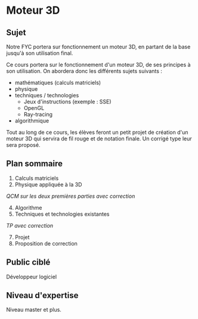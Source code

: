 # Moteur 3D

## Sujet 

Notre FYC portera sur fonctionnement un moteur 3D, en partant de la base jusqu'à son utilisation final.


Ce cours portera sur le fonctionnement d'un moteur 3D, de ses principes à son utilisation. 
On abordera donc les différents sujets suivants :

* mathématiques (calculs matriciels)
* physique 
* techniques / technologies
  * Jeux d'instructions (exemple : SSE)
  * OpenGL
  * Ray-tracing
* algorithmique

Tout au long de ce cours, les élèves feront un petit projet de création d'un moteur 3D qui servira de fil rouge et de notation finale. 
Un corrigé type leur sera proposé.

## Plan sommaire

1. Calculs matriciels
2. Physique appliquée à la 3D

*QCM sur les deux premières parties avec correction*

4. Algorithme
5. Techniques et technologies existantes

*TP avec correction*

7. Projet
8. Proposition de correction


## Public ciblé

Développeur logiciel 

## Niveau d'expertise

Niveau master et plus.